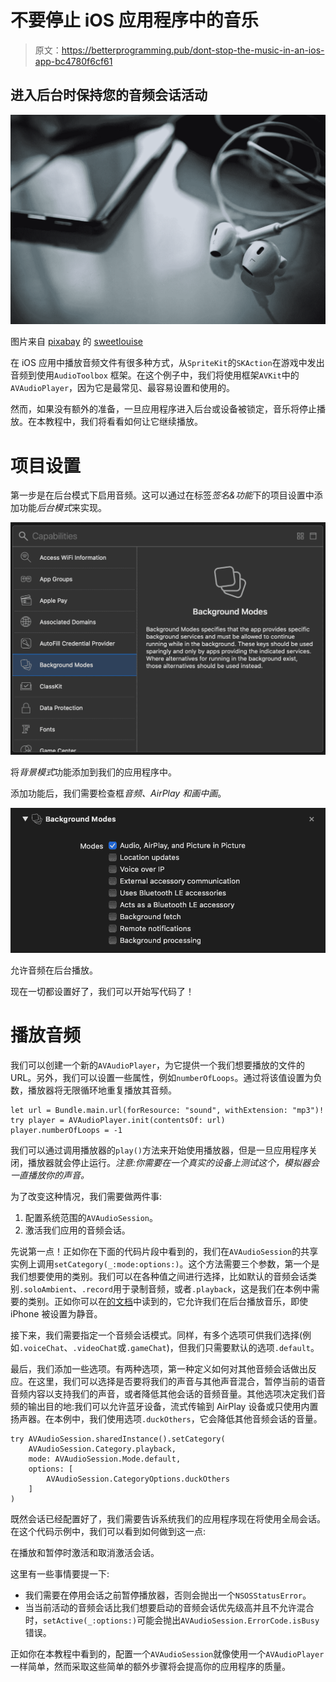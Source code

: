 # 不要停止 iOS 应用程序中的音乐

> 原文：<https://betterprogramming.pub/dont-stop-the-music-in-an-ios-app-bc4780f6cf61>

## 进入后台时保持您的音频会话活动

![](img/119263fa8e7fb327ab0e0e893eb5b698.png)

图片来自 [pixabay](https://pixabay.com) 的 [sweetlouise](https://pixabay.com/users/sweetlouise-3967705/)

在 iOS 应用中播放音频文件有很多种方式，从`SpriteKit`的`SKAction`在游戏中发出音频到使用`AudioToolbox` 框架。在这个例子中，我们将使用框架`AVKit`中的`AVAudioPlayer`，因为它是最常见、最容易设置和使用的。

然而，如果没有额外的准备，一旦应用程序进入后台或设备被锁定，音乐将停止播放。在本教程中，我们将看看如何让它继续播放。

# 项目设置

第一步是在后台模式下启用音频。这可以通过在标签*签名&功能*下的项目设置中添加功能*后台模式*来实现。

![](img/e96bf424c943a2e42cca0ce19f1b4ace.png)

将*背景模式*功能添加到我们的应用程序中。

添加功能后，我们需要检查框*音频、AirPlay 和画中画*。

![](img/60bc8a204039b2b00b6a431b7b49f046.png)

允许音频在后台播放。

现在一切都设置好了，我们可以开始写代码了！

# 播放音频

我们可以创建一个新的`AVAudioPlayer`，为它提供一个我们想要播放的文件的 URL。另外，我们可以设置一些属性，例如`numberOfLoops`。通过将该值设置为负数，播放器将无限循环地重复播放其音频。

```
let url = Bundle.main.url(forResource: "sound", withExtension: "mp3")!
try player = AVAudioPlayer.init(contentsOf: url)
player.numberOfLoops = -1
```

我们可以通过调用播放器的`play()`方法来开始使用播放器，但是一旦应用程序关闭，播放器就会停止运行。*注意:你需要在一个真实的设备上测试这个，模拟器会一直播放你的声音。*

为了改变这种情况，我们需要做两件事:

1.  配置系统范围的`AVAudioSession`。
2.  激活我们应用的音频会话。

先说第一点！正如你在下面的代码片段中看到的，我们在`AVAudioSession`的共享实例上调用`setCategory(_:mode:options:)`。这个方法需要三个参数，第一个是我们想要使用的类别。我们可以在各种值之间进行选择，比如默认的音频会话类别`.soloAmbient`、`.record`用于录制音频，或者`.playback`，这是我们在本例中需要的类别。正如你可以在[的文档](https://developer.apple.com/documentation/avfoundation/avaudiosession/category/1616509-playback)中读到的，它允许我们在后台播放音乐，即使 iPhone 被设置为静音。

接下来，我们需要指定一个音频会话模式。同样，有多个选项可供我们选择(例如`.voiceChat`、`.videoChat`或`.gameChat`)，但我们只需要默认的选项`.default`。

最后，我们添加一些选项。有两种选项，第一种定义如何对其他音频会话做出反应。在这里，我们可以选择是否要将我们的声音与其他声音混合，暂停当前的语音音频内容以支持我们的声音，或者降低其他会话的音频音量。其他选项决定我们音频的输出目的地:我们可以允许蓝牙设备，流式传输到 AirPlay 设备或只使用内置扬声器。在本例中，我们使用选项`.duckOthers`，它会降低其他音频会话的音量。

```
try AVAudioSession.sharedInstance().setCategory(
    AVAudioSession.Category.playback,
    mode: AVAudioSession.Mode.default,
    options: [
        AVAudioSession.CategoryOptions.duckOthers
    ]
)
```

既然会话已经配置好了，我们需要告诉系统我们的应用程序现在将使用全局会话。在这个代码示例中，我们可以看到如何做到这一点:

在播放和暂停时激活和取消激活会话。

这里有一些事情要提一下:

*   我们需要在停用会话之前暂停播放器，否则会抛出一个`NSOSStatusError`。
*   当当前活动的音频会话比我们想要启动的音频会话优先级高并且不允许混合时，`setActive(_:options:)`可能会抛出`AVAudioSession.ErrorCode.isBusy`错误。

正如你在本教程中看到的，配置一个`AVAudioSession`就像使用一个`AVAudioPlayer`一样简单，然而采取这些简单的额外步骤将会提高你的应用程序的质量。